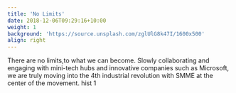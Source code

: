 ```yaml
---
title: 'No Limits'
date: 2018-12-06T09:29:16+10:00
weight: 1
background: 'https://source.unsplash.com/zglUlG8k47I/1600x500'
align: right
---
```


There are no limits,to what we can become. Slowly collaborating and engaging with mini-tech hubs and innovative companies such as Microsoft, we are truly moving into the 4th industrial revolution with SMME at the center of the movement. hist 1